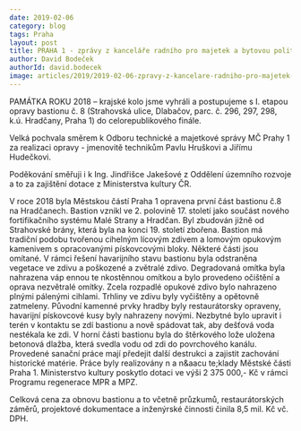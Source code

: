 ```yaml
---
date: 2019-02-06
category: blog
tags: Praha
layout: post
title: PRAHA 1 - zprávy z kanceláře radního pro majetek a bytovou politiku Davida Bodečka. (3/2019).
author: David Bodeček
authorId: david.bodecek
image: articles/2019/2019-02-06-zpravy-z-kancelare-radniho-pro-majetek-3-1.jpg
---
```


PAMÁTKA ROKU 2018 – krajské kolo jsme vyhráli a postupujeme s I. etapou opravy bastionu č. 8 (Strahovská ulice, Dlabačov, parc. č. 296, 297, 298, k.ú. Hradčany, Praha 1) do celorepublikového finále.

Velká pochvala směrem k Odboru technické a majetkové správy MČ Prahy 1 za realizaci opravy - jmenovitě technikům Pavlu Hruškovi a Jiřímu Hudečkovi.

Poděkování směřuji i k Ing. Jindřišce Jakešové z Oddělení územního rozvoje a to za zajištění dotace z Ministerstva kultury ČR.

V roce 2018 byla Městskou částí Praha 1 opravena první část bastionu č.8 na Hradčanech. Bastion vznikl ve 2. polovině 17. století jako součást nového fortifikačního systému Malé Strany a Hradčan. Byl zbudován jižně od Strahovské brány, která byla na konci 19. století zbořena. Bastion má tradiční podobu tvořenou cihelným lícovým zdivem a lomovým opukovým kamenivem s opracovanými pískovcovými bloky. Některé části jsou omítané. V rámci řešení havarijního stavu bastionu byla odstraněna vegetace ve zdivu a poškozené a zvětralé zdivo. Degradovaná omítka byla nahrazena váp ennou te nkostěnnou omítkou a bylo provedeno očištění a oprava nezvětralé omítky. Zcela rozpadlé opukové zdivo bylo nahrazeno plnými pálenými cihlami. Trhliny ve zdivu byly vyčištěny a opětovně zatmeleny. Původní kamenné prvky hradby byly restaurátorsky opraveny, havarijní pískovcové kusy byly nahrazeny novými. Nezbytné bylo upravit i terén v kontaktu se zdí bastionu a nově spádovat tak, aby dešťová voda nestékala ke zdi. V horní části bastionu byla do štěrkového lože uložena betonová dlažba, která svedla vodu od zdi do povrchového kanálu. Provedené sanační práce mají předejit další destrukci a zajistit zachování historické matérie. Práce byly realizovány n a n&aacu te;klady Městské části Praha 1. Ministerstvo kultury poskytlo dotaci ve výši 2 375 000,- Kč v rámci Programu regenerace MPR a MPZ.

Celková cena za obnovu bastionu a to včetně průzkumů, restaurátorských záměrů, projektové dokumentace a inženýrské činnosti činila 8,5 mil. Kč vč. DPH.